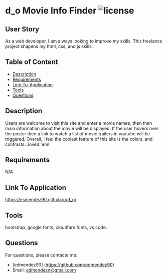 # d_o Movie Info Finder ![license](https://img.shields.io/badge/license-MIT-red)
  
  ## User Story
  As a web developer, I am always looking to improve my skills. This freelance project shapens my html, css, and js skills. 
  
  ## Table of Content
  
  * [Description](#description)
  * [Requirements](#requirements)
  * [Link-To-Application](#link-to-application)
  * [Tools](#tools)
  * [Questions](#questions)
  
  ## Description
  Users are welcome to visit this site and enter a movie namee, then then main information about the movie will be displayed. If the user hovers over the poster then a link to watch a list of movie trailers in youtube will be triggered. Overall, I feel the coolest feature of this site is the colors, and contrasts...loved 'em!

  ## Requirements
  N/A

  ## Link To Application
  https://esmendez90.github.io/d_o/

  ## Tools
  bootstrap, google fonts, cloudfare fonts, vs code.

  ## Questions
  For questions, please contacte me:
  * [edmendez90] (https://github.com/edmendez90)
  * Email: edmendezn@gmail.com
  